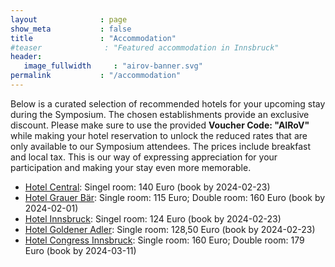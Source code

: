 ```yaml
---
layout              : page
show_meta           : false
title               : "Accommodation"
#teaser              : "Featured accommodation in Innsbruck"
header:
   image_fullwidth     : "airov-banner.svg"
permalink           : "/accommodation"
---
```


Below is a curated selection of recommended hotels for your upcoming stay during the Symposium. The chosen establishments provide an exclusive discount. Please make sure to use the provided **Voucher Code: "AIRoV"** while making your hotel reservation to unlock the reduced rates that are only available to our Symposium attendees. 
The prices include breakfast and local tax. This is our way of expressing appreciation for your participation and making your stay even more memorable. 

- [Hotel Central](https://www.hotel-cafe-central.at/): Singel room: 140 Euro (book by 2024-02-23)
- [Hotel Grauer Bär](https://www.innsbruck-hotels.at/hotels/grauer-baer/): Single room: 115  Euro; Double room: 160 Euro (book by 2024-02-01)
- [Hotel Innsbruck](https://www.hotelinnsbruck.com): Singel room: 124 Euro (book by 2024-02-23)
- [Hotel Goldener Adler](https://www.goldeneradler.com): Single room: 128,50 Euro (book by 2024-02-23)
- [Hotel Congress Innsbruck](https://www.austria-trend.at/de/hotels/congress-innsbruck): Single room: 160 Euro; Double room: 179 Euro (book by 2024-03-11)


